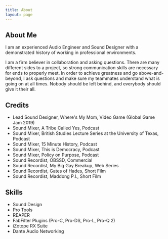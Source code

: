 ```yaml
---
title: About
layout: page
---
```


<h2>About Me</h2>
<p>I am an experienced Audio Engineer and Sound Designer with a demonstrated history of working in professional environments.</p>

<p>I am a firm believer in collaboration and asking questions. There are many different sides to a project, so strong communication skills are necessary for ends to properly meet. In order to achieve greatness and go above-and-beyond, I ask questions and make sure my teammates understand what is going on at all times. Nobody should be left behind, and everybody should give it their all.</p>

<h2>Credits</h2>

<ul class="skill-list">
	<li>Lead Sound Designer, Where's My Mom, Video Game (Global Game Jam 2019)</li>
	<li>Sound Mixer, A Tribe Called Yes, Podcast</li>
	<li>Sound Mixer, British Studies Lecture Series at the University of Texas, Podcast</li>
	<li>Sound Mixer, 15 Minute History, Podcast</li>
	<li>Sound Mixer, This is Democracy, Podcast</li>
	<li>Sound Mixer, Policy on Purpose, Podcast</li>
	<li>Sound Recordist, OBSSD, Commercial</li>
	<li>Sound Recordist, My Big Gay Breakup, Web Series</li>
	<li>Sound Recordist, Gates of Hades, Short Film</li>
	<li>Sound Recordist, Maddong P.I., Short Film</li>
	
</ul>

<h2>Skills</h2>

<ul class="skill-list">
	<li>Sound Design</li>
	<li>Pro Tools</li>
	<li>REAPER</li>
	<li>FabFilter Plugins (Pro-C, Pro-DS, Pro-L, Pro-Q 2)</li>
	<li>iZotope RX Suite</li>
	<li>Dante Audio Networking</li>
</ul>
